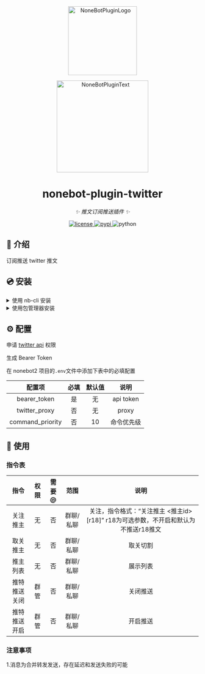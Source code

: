 <div align="center">
  <a href="https://v2.nonebot.dev/store"><img src="https://github.com/A-kirami/nonebot-plugin-template/blob/resources/nbp_logo.png" width="180" height="180" alt="NoneBotPluginLogo"></a>
  <br>
  <p><img src="https://github.com/A-kirami/nonebot-plugin-template/blob/resources/NoneBotPlugin.svg" width="240" alt="NoneBotPluginText"></p>
</div>

<div align="center">

# nonebot-plugin-twitter

_✨ 推文订阅推送插件 ✨_


<a href="./LICENSE">
    <img src="https://img.shields.io/github/license/nek0us/nonebot-plugin-twitter.svg" alt="license">
</a>
<a href="https://pypi.python.org/pypi/nonebot-plugin-twitter">
    <img src="https://img.shields.io/pypi/v/nonebot-plugin-twitter.svg" alt="pypi">
</a>
<img src="https://img.shields.io/badge/python-3.8+-blue.svg" alt="python">

</div>


## 📖 介绍

订阅推送 twitter 推文

## 💿 安装

<details>
<summary>使用 nb-cli 安装</summary>
在 nonebot2 项目的根目录下打开命令行, 输入以下指令即可安装

    nb plugin install nonebot-plugin-twitter

</details>

<details>
<summary>使用包管理器安装</summary>
在 nonebot2 项目的插件目录下, 打开命令行, 根据你使用的包管理器, 输入相应的安装命令

<details>
<summary>pip</summary>

    pip install nonebot-plugin-twitter
</details>
<details>
<summary>pdm</summary>

    pdm add nonebot-plugin-twitter
</details>
<details>
<summary>poetry</summary>

    poetry add nonebot-plugin-twitter
</details>
<details>
<summary>conda</summary>

    conda install nonebot-plugin-twitter
</details>

打开 nonebot2 项目根目录下的 `pyproject.toml` 文件, 在 `[tool.nonebot]` 部分追加写入

    plugins = ["nonebot_plugin_twitter"]

</details>

## ⚙️ 配置

申请 [twitter api](https://developer.twitter.com/zh-cn/docs/twitter-ads-api/getting-started) 权限

生成 Bearer Token
 
在 nonebot2 项目的`.env`文件中添加下表中的必填配置

| 配置项 | 必填 | 默认值 | 说明 |
|:-----:|:----:|:----:|:----:|
| bearer_token | 是 | 无 | api token |
| twitter_proxy | 否 | 无 | proxy |
| command_priority | 否 | 10 | 命令优先级 |

## 🎉 使用
### 指令表
| 指令 | 权限 | 需要@ | 范围 | 说明 |
|:-----:|:----:|:----:|:----:|:----:|
| 关注推主 | 无 | 否 | 群聊/私聊 | 关注，指令格式：“关注推主 <推主id> [r18]” r18为可选参数，不开启和默认为不推送r18推文|
| 取关推主 | 无 | 否 | 群聊/私聊 | 取关切割 |
| 推主列表 | 无 | 否 | 群聊/私聊 | 展示列表 |
| 推特推送关闭 | 群管 | 否 | 群聊/私聊 | 关闭推送 |
| 推特推送开启 | 群管 | 否 | 群聊/私聊 | 开启推送 |
### 注意事项
1.消息为合并转发发送，存在延迟和发送失败的可能
